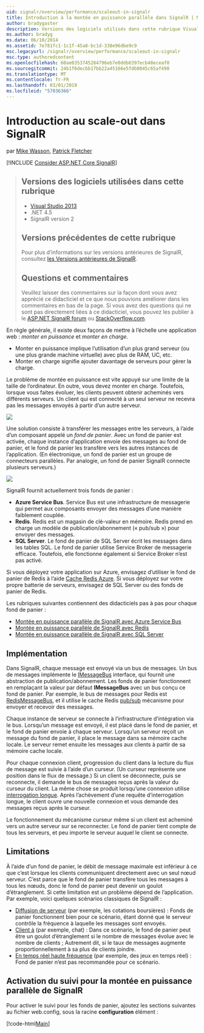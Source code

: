 ```yaml
---
uid: signalr/overview/performance/scaleout-in-signalr
title: Introduction à la montée en puissance parallèle dans SignalR | Microsoft Docs
author: bradygaster
description: Versions des logiciels utilisés dans cette rubrique Visual Studio 2013, .NET 4.5 SignalR les versions précédentes de la version 2 de cette rubrique pour plus d’informations sur les versions antérieures de...
ms.author: bradyg
ms.date: 06/10/2014
ms.assetid: 7e781fc1-1c1f-45a8-bc1d-338e96dbe9c9
msc.legacyurl: /signalr/overview/performance/scaleout-in-signalr
msc.type: authoredcontent
ms.openlocfilehash: 60ae0353745284796eb7e0ddb6397ecb48eceaf0
ms.sourcegitcommit: 24b1f6decbb17bb22a45166e5fdb0845c65af498
ms.translationtype: MT
ms.contentlocale: fr-FR
ms.lasthandoff: 03/01/2019
ms.locfileid: "57036366"
---
```

<a name="introduction-to-scaleout-in-signalr"></a>Introduction au scale-out dans SignalR
====================
par [Mike Wasson](https://github.com/MikeWasson), [Patrick Fletcher](https://github.com/pfletcher)

[!INCLUDE [Consider ASP.NET Core SignalR](~/includes/signalr/signalr-version-disambiguation.md)]

> ## <a name="software-versions-used-in-this-topic"></a>Versions des logiciels utilisées dans cette rubrique
>
>
> - [Visual Studio 2013](https://my.visualstudio.com/Downloads?q=visual%20studio%202013)
> - .NET 4.5
> - SignalR version 2
>
>
>
> ## <a name="previous-versions-of-this-topic"></a>Versions précédentes de cette rubrique
>
> Pour plus d’informations sur les versions antérieures de SignalR, consultez [les Versions antérieures de SignalR](../older-versions/index.md).
>
> ## <a name="questions-and-comments"></a>Questions et commentaires
>
> Veuillez laisser des commentaires sur la façon dont vous avez apprécié ce didacticiel et ce que nous pouvions améliorer dans les commentaires en bas de la page. Si vous avez des questions qui ne sont pas directement liées à ce didacticiel, vous pouvez les publier à le [ASP.NET SignalR forum](https://forums.asp.net/1254.aspx/1?ASP+NET+SignalR) ou [StackOverflow.com](http://stackoverflow.com/).


En règle générale, il existe deux façons de mettre à l’échelle une application web : *monter en puissance* et *monter en charge*.

- Monter en puissance implique l’utilisation d’un plus grand serveur (ou une plus grande machine virtuelle) avec plus de RAM, UC, etc.
- Monter en charge signifie ajouter davantage de serveurs pour gérer la charge.

Le problème de montée en puissance est vite appuyé sur une limite de la taille de l’ordinateur. En outre, vous devez monter en charge. Toutefois, lorsque vous faites évoluer, les clients peuvent obtenir acheminés vers différents serveurs. Un client qui est connecté à un seul serveur ne recevra pas les messages envoyés à partir d’un autre serveur.

![](scaleout-in-signalr/_static/image1.png)

Une solution consiste à transférer les messages entre les serveurs, à l’aide d’un composant appelé un *fond de panier*. Avec un fond de panier est activée, chaque instance d’application envoie des messages au fond de panier, et le fond de panier les transfère vers les autres instances de l’application. (En électronique, un fond de panier est un groupe de connecteurs parallèles. Par analogie, un fond de panier SignalR connecte plusieurs serveurs.)

![](scaleout-in-signalr/_static/image2.png)

SignalR fournit actuellement trois fonds de panier :

- **Azure Service Bus**. Service Bus est une infrastructure de messagerie qui permet aux composants envoyer des messages d’une manière faiblement couplée.
- **Redis**. Redis est un magasin de clé-valeur en mémoire. Redis prend en charge un modèle de publication/abonnement (« pub/sub ») pour envoyer des messages.
- **SQL Server**. Le fond de panier de SQL Server écrit les messages dans les tables SQL. Le fond de panier utilise Service Broker de messagerie efficace. Toutefois, elle fonctionne également si Service Broker n’est pas activé.

Si vous déployez votre application sur Azure, envisagez d’utiliser le fond de panier de Redis à l’aide [Cache Redis Azure](https://azure.microsoft.com/services/cache/). Si vous déployez sur votre propre batterie de serveurs, envisagez de SQL Server ou des fonds de panier de Redis.

Les rubriques suivantes contiennent des didacticiels pas à pas pour chaque fond de panier :

- [Montée en puissance parallèle de SignalR avec Azure Service Bus](scaleout-with-windows-azure-service-bus.md)
- [Montée en puissance parallèle de SignalR avec Redis](scaleout-with-redis.md)
- [Montée en puissance parallèle de SignalR avec SQL Server](scaleout-with-sql-server.md)

## <a name="implementation"></a>Implémentation

Dans SignalR, chaque message est envoyé via un bus de messages. Un bus de messages implémente le [IMessageBus](https://msdn.microsoft.com/library/microsoft.aspnet.signalr.messaging.imessagebus(v=vs.100).aspx) interface, qui fournit une abstraction de publication/abonnement. Les fonds de panier fonctionnent en remplaçant la valeur par défaut **IMessageBus** avec un bus conçu ce fond de panier. Par exemple, le bus de messages pour Redis est [RedisMessageBus](https://msdn.microsoft.com/library/microsoft.aspnet.signalr.redis.redismessagebus(v=vs.100).aspx), et il utilise le cache Redis [pub/sub](http://redis.io/topics/pubsub) mécanisme pour envoyer et recevoir des messages.

Chaque instance de serveur se connecte à l’infrastructure d’intégration via le bus. Lorsqu’un message est envoyé, il est placé dans le fond de panier, et le fond de panier envoie à chaque serveur. Lorsqu’un serveur reçoit un message du fond de panier, il place le message dans sa mémoire cache locale. Le serveur remet ensuite les messages aux clients à partir de sa mémoire cache locale.

Pour chaque connexion client, progression du client dans la lecture du flux de message est suivie à l’aide d’un curseur. (Un curseur représente une position dans le flux de message.) Si un client se déconnecte, puis se reconnecte, il demande le bus de messages reçus après la valeur du curseur du client. La même chose se produit lorsqu’une connexion utilise [interrogation longue](../getting-started/introduction-to-signalr.md#transports). Après l’achèvement d’une requête d’interrogation longue, le client ouvre une nouvelle connexion et vous demande des messages reçus après le curseur.

Le fonctionnement du mécanisme curseur même si un client est acheminé vers un autre serveur sur se reconnecter. Le fond de panier tient compte de tous les serveurs, et peu importe le serveur auquel le client se connecte.

## <a name="limitations"></a>Limitations

À l’aide d’un fond de panier, le débit de message maximale est inférieur à ce que c’est lorsque les clients communiquent directement avec un seul nœud serveur. C’est parce que le fond de panier transfère tous les messages à tous les nœuds, donc le fond de panier peut devenir un goulot d’étranglement. Si cette limitation est un problème dépend de l’application. Par exemple, voici quelques scénarios classiques de SignalR :

- [Diffusion de serveur](../getting-started/tutorial-server-broadcast-with-signalr.md) (par exemple, les cotations boursières) : Fonds de panier fonctionnent bien pour ce scénario, étant donné que le serveur contrôle la fréquence à laquelle les messages sont envoyés.
- [Client à](../getting-started/tutorial-getting-started-with-signalr.md) (par exemple, chat) : Dans ce scénario, le fond de panier peut être un goulot d’étranglement si le nombre de messages évolue avec le nombre de clients ; Autrement dit, si le taux de messages augmente proportionnellement à sa plus de clients joindre.
- [En temps réel haute fréquence](../getting-started/tutorial-high-frequency-realtime-with-signalr.md) (par exemple, des jeux en temps réel) : Fond de panier n’est pas recommandée pour ce scénario.

## <a name="enabling-tracing-for-signalr-scaleout"></a>Activation du suivi pour la montée en puissance parallèle de SignalR

Pour activer le suivi pour les fonds de panier, ajoutez les sections suivantes au fichier web.config, sous la racine **configuration** élément :

[!code-html[Main](scaleout-in-signalr/samples/sample1.html)]
